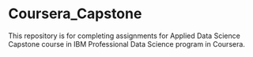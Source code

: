 # Coursera_Capstone

This repository is for completing assignments for Applied Data Science Capstone course in IBM Professional Data Science program in Coursera.
